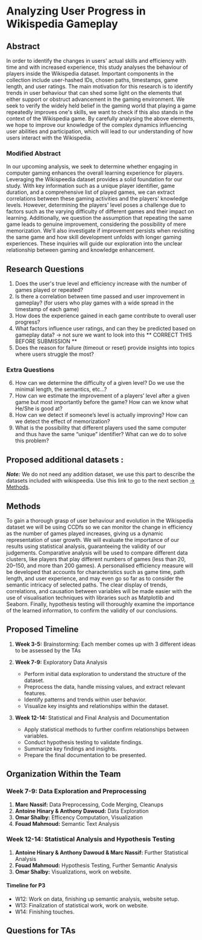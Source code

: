 # Analyzing User Progress in Wikispedia Gameplay

## Abstract

In order to identify the changes in users' actual skills and efficiency with time and with increased experience, this study analyses the behaviour of players inside the Wikispedia dataset. Important components in the collection include user-hashed IDs, chosen paths, timestamps, game length, and user ratings. The main motivation for this research is to identify trends in user behaviour that can shed some light on the elements that either support or obstruct advancement in the gaming environment. We seek to verify the widely held belief in the gaming world that playing a game repeatedly improves one's skills, we want to check if this also stands in the context of the Wikispedia game. By carefully analysing the above elements, we hope to improve our knowledge of the complex dynamics influencing user abilities and participation, which will lead to our understanding of how users interact with the Wikispedia.


### Modified Abstract

In our upcoming analysis, we seek to determine whether engaging in computer gaming enhances the overall learning experience for players. Leveraging the Wikispeedia dataset provides a solid foundation for our study. With key information such as a unique player identifier, game duration, and a comprehensive list of played games, we can extract correlations between these gaming activities and the players' knowledge levels. However, determining the players' level poses a challenge due to factors such as the varying difficulty of different games and their impact on learning. Additionally, we question the assumption that repeating the same game leads to genuine improvement, considering the possibility of mere memorization. We'll also investigate if improvement persists when revisiting the same game and how skill development unfolds with longer gaming experiences. These inquiries will guide our exploration into the unclear relationship between gaming and knowledge enhancement.

## Research Questions

1. Does the user's true level and efficiency increase with the number of games played or repeated?
2. Is there a correlation between time passed and user improvement in gameplay? (for users who play games with a wide spread in the timestamp of each game)
3. How does the experience gained in each game contribute to overall user progress?
4. What factors influence user ratings, and can they be predicted based on gameplay data? -> not sure we want to look into this  ** CORRECT THIS BEFORE SUBMISSION **
5. Does the reason for failure (timeout or reset) provide insights into topics where users struggle the most?

### Extra Questions

6. How can we determine the difficulty of a given level? Do we use the minimal length, the semantics, etc…?
7. How can we estimate the improvement of a players’ level after a given game but most importantly before the game? How can we know what He/She is good at?
8. How can we detect if someone’s level is actually improving? How can we detect the effect of memorization?
9. What is the possibility that different players used the same computer and thus have the same “unique” identifier? What can we do to solve this problem?

## Proposed additional datasets :
**_Note:_** We do not need any addition dataset, we use this part to describe the datasets included with wikispeedia. Use this link to go to the next section [-> Methods](#Methods).

## Methods

To gain a thorough grasp of user behaviour and evolution in the Wikispedia dataset we will be using CCDfs so we can monitor the change in efficiency as the number of games played increases, giving us a dynamic representation of user growth. We will evaluate the importance of our results using statistical analysis, guaranteeing the validity of our judgements. Comparative analysis will be used to compare different data clusters, like players that play different numbers of games (less than 20, 20–150, and more than 200 games). A personalised efficiency measure will be developed that accounts for characteristics such as game time, path length, and user experience, and may even go so far as to consider the semantic intricacy of selected paths. The clear display of trends, correlations, and causation between variables will be made easier with the use of visualisation techniques with libraries such as Matplotlib and Seaborn. Finally, hypothesis testing will thoroughly examine the importance of the learned information, to confirm the validity of our conclusions.

## Proposed Timeline

1. **Week 3-5:** Brainstorming: Each member comes up with 3 different ideas to be assessed by the TAs

2. **Week 7-9:** Exploratory Data Analysis
   - Perform initial data exploration to understand the structure of the dataset.
   - Preprocess the data, handle missing values, and extract relevant features.
   - Identify patterns and trends within user behavior.
   - Visualize key insights and relationships within the dataset.

3. **Week 12-14:** Statistical and Final Analysis and Documentation
   - Apply statistical methods to further confirm relationships between variables.
   - Conduct hypothesis testing to validate findings.
   - Summarize key findings and insights.
   - Prepare the final documentation to be presented.

## Organization Within the Team

### Week 7-9: Data Exploration and Preprocessing

1. **Marc Nassif:** Data Preprocessing, Code Merging, Cleanups
2. **Antoine Hinary & Anthony Dawoud:** Data Exploration
3. **Omar Shalby:** Efficency Computation, Visualization
4. **Fouad Mahmoud:** Semantic Text Analysis

### Week 12-14: Statistical Analysis and Hypothesis Testing

1. **Antoine Hinary & Anthony Dawoud & Marc Nassif:** Further Statistical Analysis
2. **Fouad Mahmoud:** Hypothesis Testing, Further Semantic Analysis
3. **Omar Shalby:** Visualizations, work on website.

#### Timeline for P3

- W12: Work on data, finishing up semantic analysis, website setup.
- W13: Finalization of statistical work, work on website.
- W14: Finishing touches.

## Questions for TAs

